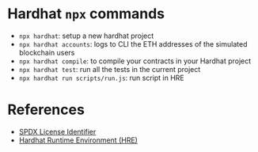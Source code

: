 # Hardhat `npx` commands

- `npx hardhat`: setup a new hardhat project
- `npx hardhat accounts`: logs to CLI the ETH addresses of the simulated blockchain users
- `npx hardhat compile`: to compile your contracts in your Hardhat project 
- `npx hardhat test`: run all the tests in the current project 
- `npx hardhat run scripts/run.js`: run script in HRE


# References

- [SPDX License Identifier](https://docs.soliditylang.org/en/v0.6.8/layout-of-source-files.html)
- [Hardhat Runtime Environment (HRE)](https://hardhat.org/advanced/hardhat-runtime-environment.html)